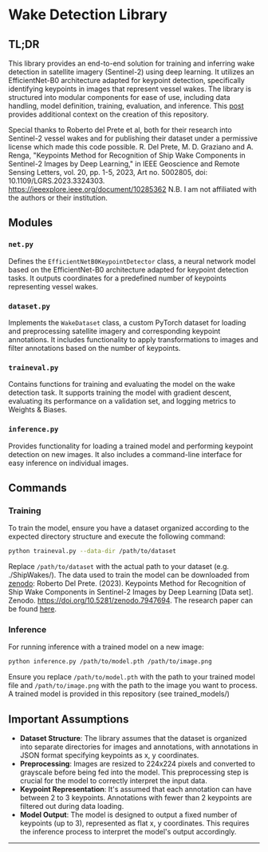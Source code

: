# Wake Detection Library

## TL;DR

This library provides an end-to-end solution for training and inferring wake detection in satellite imagery (Sentinel-2) using deep learning. It utilizes an EfficientNet-B0 architecture adapted for keypoint detection, specifically identifying keypoints in images that represent vessel wakes. The library is structured into modular components for ease of use, including data handling, model definition, training, evaluation, and inference. This [post](https://patrickbeukema.substack.com/p/accelerating-engineering-with-llms?utm_source=profile&utm_medium=reader2) provides additional context on the creation of this repository. 

Special thanks to Roberto del Prete et al, both for their research into Sentinel-2 vessel wakes and for publishing their dataset under a permissive license which made this code possible. R. Del Prete, M. D. Graziano and A. Renga, "Keypoints Method for Recognition of Ship Wake Components in Sentinel-2 Images by Deep Learning," in IEEE Geoscience and Remote Sensing Letters, vol. 20, pp. 1-5, 2023, Art no. 5002805, doi: 10.1109/LGRS.2023.3324303. https://ieeexplore.ieee.org/document/10285362 N.B. I am not affiliated with the authors or their institution. 


## Modules

### `net.py`

Defines the `EfficientNetB0KeypointDetector` class, a neural network model based on the EfficientNet-B0 architecture adapted for keypoint detection tasks. It outputs coordinates for a predefined number of keypoints representing vessel wakes.

### `dataset.py`

Implements the `WakeDataset` class, a custom PyTorch dataset for loading and preprocessing satellite imagery and corresponding keypoint annotations. It includes functionality to apply transformations to images and filter annotations based on the number of keypoints.

### `traineval.py`

Contains functions for training and evaluating the model on the wake detection task. It supports training the model with gradient descent, evaluating its performance on a validation set, and logging metrics to Weights & Biases.

### `inference.py`

Provides functionality for loading a trained model and performing keypoint detection on new images. It also includes a command-line interface for easy inference on individual images.

## Commands

### Training

To train the model, ensure you have a dataset organized according to the expected directory structure and execute the following command:

```bash
python traineval.py --data-dir /path/to/dataset
```

Replace `/path/to/dataset` with the actual path to your dataset (e.g. ./ShipWakes/). The data used to train the model can be downloaded from [zenodo](https://zenodo.org/records/7947694): Roberto Del Prete. (2023). Keypoints Method for Recognition of Ship Wake Components in Sentinel-2 Images by Deep Learning [Data set]. Zenodo. https://doi.org/10.5281/zenodo.7947694. The research paper can be found [here](https://www.semanticscholar.org/paper/Keypoints-Method-for-Recognition-of-Ship-Wake-in-by-Prete-Graziano/a38d19b5ebaa2441e1bef2af0ecf24332bd6ca5b). 

### Inference

For running inference with a trained model on a new image:

```bash
python inference.py /path/to/model.pth /path/to/image.png
```

Ensure you replace `/path/to/model.pth` with the path to your trained model file and `/path/to/image.png` with the path to the image you want to process. A trained model is provided in this repository (see trained_models/)

## Important Assumptions

- **Dataset Structure**: The library assumes that the dataset is organized into separate directories for images and annotations, with annotations in JSON format specifying keypoints as x, y coordinates.
- **Preprocessing**: Images are resized to 224x224 pixels and converted to grayscale before being fed into the model. This preprocessing step is crucial for the model to correctly interpret the input data.
- **Keypoint Representation**: It's assumed that each annotation can have between 2 to 3 keypoints. Annotations with fewer than 2 keypoints are filtered out during data loading.
- **Model Output**: The model is designed to output a fixed number of keypoints (up to 3), represented as flat x, y coordinates. This requires the inference process to interpret the model's output accordingly.

---
